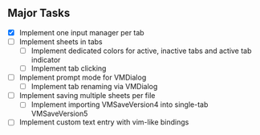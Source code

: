 ## Major Tasks
- [x] Implement one input manager per tab
- [ ] Implement sheets in tabs
    - [ ] Implement dedicated colors for active, inactive tabs and active tab indicator
    - [ ] Implement tab clicking
- [ ] Implement prompt mode for VMDialog
    - [ ] Implement tab renaming via VMDialog
- [ ] Implement saving multiple sheets per file
    - [ ] Implement importing VMSaveVersion4 into single-tab VMSaveVersion5
- [ ] Implement custom text entry with vim-like bindings
